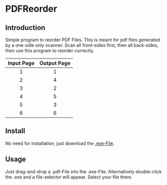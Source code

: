 # PDFReorder
## Introduction
Simple program to reorder PDF Files. This is meant for pdf files generated by a one-side only scanner.
Scan all front-sides first, then all back-sides, then use this program to reorder correctly.

| Input Page | Output Page |
|------------|-------------|
| <center>1  | <center>1   |
| <center>2  | <center>4   |
| <center>3  | <center>2   |
| <center>4  | <center>5   |
| <center>5  | <center>3   |
| <center>6  | <center>6   |

## Install
No need for installation, just download the [.exe-File]().

## Usage
Just drag-and-drop a .pdf-File into the .exe-File.
Alternatively double-click the .exe and a file-selector will appear. Select your file there.